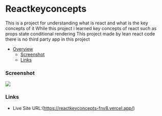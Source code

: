 # Reactkeyconcepts
This is a project for understanding what is react and what is the key concepts of it
While this project i learned key concepts of react such as props state conditional rendering
This project made by lean react code there is no third party app in this project
- [Overview](#overview)
  - [Screenshot](#screenshot)
  - [Links](#links)
### Screenshot

![](./src/assets/Adsız.png)
### Links
- Live Site URL:(https://reactkeyconcepts-fnv8.vercel.app/)
